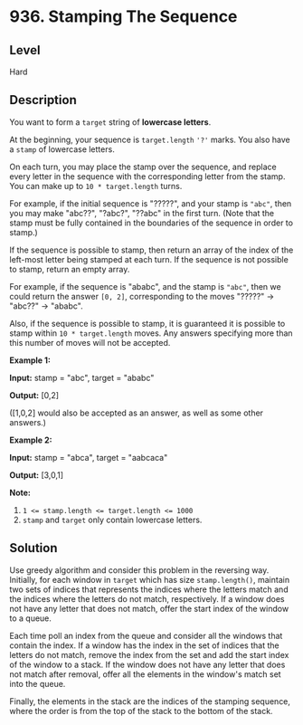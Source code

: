 # 936. Stamping The Sequence
## Level
Hard

## Description
You want to form a `target` string of **lowercase letters**.

At the beginning, your sequence is `target.length` `'?'` marks. You also have a `stamp` of lowercase letters.

On each turn, you may place the stamp over the sequence, and replace every letter in the sequence with the corresponding letter from the stamp. You can make up to `10 * target.length` turns.

For example, if the initial sequence is "?????", and your stamp is `"abc"`, then you may make "abc??", "?abc?", "??abc" in the first turn.  (Note that the stamp must be fully contained in the boundaries of the sequence in order to stamp.)

If the sequence is possible to stamp, then return an array of the index of the left-most letter being stamped at each turn. If the sequence is not possible to stamp, return an empty array.

For example, if the sequence is "ababc", and the stamp is `"abc"`, then we could return the answer `[0, 2]`, corresponding to the moves "?????" -> "abc??" -> "ababc".

Also, if the sequence is possible to stamp, it is guaranteed it is possible to stamp within `10 * target.length` moves. Any answers specifying more than this number of moves will not be accepted.

**Example 1:**

**Input:** stamp = "abc", target = "ababc"

**Output:** [0,2]

([1,0,2] would also be accepted as an answer, as well as some other answers.)

**Example 2:**

**Input:** stamp = "abca", target = "aabcaca"

**Output:** [3,0,1]

**Note:**

1. `1 <= stamp.length <= target.length <= 1000`
2. `stamp` and `target` only contain lowercase letters.

## Solution
Use greedy algorithm and consider this problem in the reversing way. Initially, for each window in `target` which has size `stamp.length()`, maintain two sets of indices that represents the indices where the letters match and the indices where the letters do not match, respectively. If a window does not have any letter that does not match, offer the start index of the window to a queue.

Each time poll an index from the queue and consider all the windows that contain the index. If a window has the index in the set of indices that the letters do not match, remove the index from the set and add the start index of the window to a stack. If the window does not have any letter that does not match after removal, offer all the elements in the window's match set into the queue.

Finally, the elements in the stack are the indices of the stamping sequence, where the order is from the top of the stack to the bottom of the stack.
